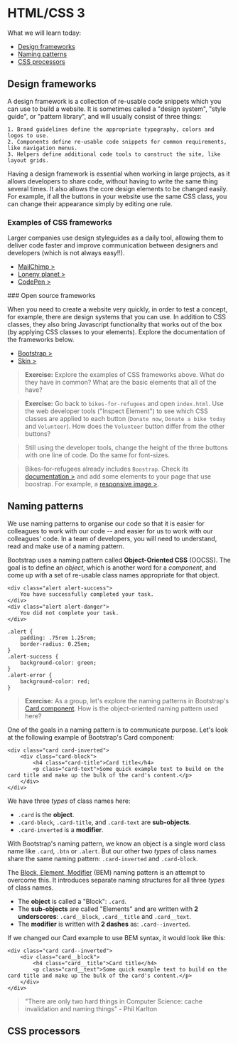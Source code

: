 # HTML/CSS 3

What we will learn today:

- [Design frameworks](#design-frameworks)
- [Naming patterns](#naming-patterns)
- [CSS processors](#css-processors)

## Design frameworks

A design framework is a collection of re-usable code snippets which you can use to build a website. It is sometimes called a "design system", "style guide", or "pattern library", and will usually consist of three things:

    1. Brand guidelines define the appropriate typography, colors and logos to use.
    2. Components define re-usable code snippets for common requirements, like navigation menus.
    3. Helpers define additional code tools to construct the site, like layout grids.

Having a design framework is essential when working in large projects, as it allows developers to share code, without having to write the same thing several times. It also allows the core design elements to be changed easily. For example, if all the buttons in your website use the same CSS class, you can change their appearance simply by editing one rule.

### Examples of CSS frameworks
Larger companies use design styleguides as a daily tool, allowing them to deliver code faster and improve communication between designers and developers (which is not always easy!!).

- [MailChimp >](http://ux.mailchimp.com/patterns)
- [Loneny planet >](http://rizzo.lonelyplanet.com/styleguide)
- [CodePen >](http://codepen.io/guide/)

### Open source frameworks

When you need to create a website very quickly, in order to test a concept, for example, there are design systems that you can use. In addition to CSS classes, they also bring Javascript functionality that works out of the box (by applying CSS classes to your elements). Explore the documentation of the frameworks below.

- [Bootstrap >](http://getbootstrap.com/)
- [Skin >](https://ebay.github.io/skin/)

> **Exercise:** Explore the examples of CSS frameworks above. What do they have in common? What are the basic elements that all of the have?

> **Exercise:** Go back to `bikes-for-refugees` and open `index.html`. Use the web developer tools ("Inspect Element") to see which CSS classes are applied to each button (`Donate now`, `Donate a bike today` and `Volunteer`). How does the `Volunteer` button differ from the other buttons?

> Still using the developer tools, change the height of the three buttons with one line of code. Do the same for font-sizes.

> Bikes-for-refugees already includes `Boostrap`. Check its [documentation >](http://getbootstrap.com/css/) and add some elements to your page that use boostrap. For example, a [responsive image >](http://getbootstrap.com/css/#images).

## Naming patterns

We use naming patterns to organise our code so that it is easier for colleagues to work with our code -- and easier for us to work with our colleagues' code. In a team of developers, you will need to understand, read and make use of a naming pattern.

Bootstrap uses a naming pattern called **Object-Oriented CSS** (OOCSS). The goal is to define an _object_, which is another word for a _component_, and come up with a set of re-usable class names appropriate for that object.

```
<div class="alert alert-success">
	You have successfully completed your task.
</div>
<div class="alert alert-danger">
	You did not complete your task.
</div>

.alert {
	padding: .75rem 1.25rem;
	border-radius: 0.25em;
}
.alert-success {
	background-color: green;
}
.alert-error {
	background-color: red;
}
```

> **Exercise:** As a group, let's explore the naming patterns in Bootstrap's [Card component](https://v4-alpha.getbootstrap.com/components/card/#example). How is the object-oriented naming pattern used here?

One of the goals in a naming pattern is to communicate purpose. Let's look at the following example of Bootstrap's Card component:

```
<div class="card card-inverted">
	<div class="card-block">
		<h4 class="card-title">Card title</h4>
		<p class="card-text">Some quick example text to build on the card title and make up the bulk of the card's content.</p>
	</div>
</div>
```

We have three _types_ of class names here:

- `.card` is the **object**.
- `.card-block`, `.card-title`, and `.card-text` are **sub-objects**.
- `.card-inverted` is a **modifier**.

With Bootstrap's naming pattern, we know an object is a single word class name like `.card`, `.btn` or `.alert`. But our other two _types_ of class names share the same naming pattern: `.card-inverted` and `.card-block`.

The [Block, Element, Modifier]() (BEM) naming pattern is an attempt to overcome this. It introduces separate naming structures for all three _types_ of class names.

- The **object** is called a "Block": `.card`.
- The **sub-objects** are called "Elements" and are written with __2 underscores__: `.card__block`, `.card__title` and `.card__text`.
- The **modifier** is written with __2 dashes__ as: `.card--inverted`.

If we changed our Card example to use BEM syntax, it would look like this:

```
<div class="card card--inverted">
	<div class="card__block">
		<h4 class="card__title">Card title</h4>
		<p class="card__text">Some quick example text to build on the card title and make up the bulk of the card's content.</p>
	</div>
</div>
```

> "There are only two hard things in Computer Science: cache invalidation and naming things" - Phil Karlton


## CSS processors
